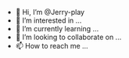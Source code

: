 - 👋 Hi, I’m @Jerry-play
- 👀 I’m interested in ...
- 🌱 I’m currently learning ...
- 💞️ I’m looking to collaborate on ...
- 📫 How to reach me ...

<!---
Jerry-play/Jerry-play is a ✨ special ✨ repository because its `README.md` (this file) appears on your GitHub profile.
You can click the Preview link to take a look at your changes.
--->
